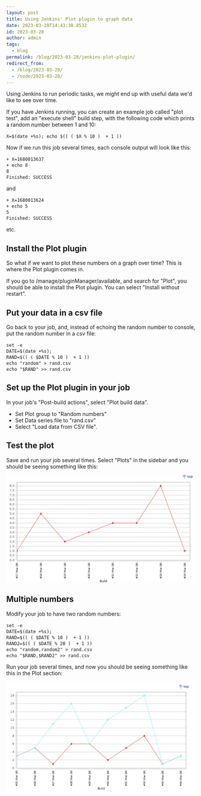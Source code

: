```yaml
---
layout: post
title: Using Jenkins' Plot plugin to graph data
date: 2023-03-28T14:43:30.853Z
id: 2023-03-28
author: admin
tags:
  - blog
permalink: /blog/2023-03-28/jenkins-plot-plugin/
redirect_from:
  - /blog/2023-03-28/
  - /node/2023-03-28/
---
```

Using Jenkins to run periodic tasks, we might end up with useful data we'd like to see over time.

If you have Jenkins running, you can create an example job called "plot test", add an "execute shell" build step, with the following code which prints a random number between 1 and 10:

```
X=$(date +%s); echo $(( ( $X % 10 )  + 1 ))
```

Now if we run this job several times, each console output will look like this:

```
+ X=1680013637
+ echo 8
8
Finished: SUCCESS
```

and

```
+ X=1680013624
+ echo 5
5
Finished: SUCCESS
```

etc.

## Install the Plot plugin

So what if we want to plot these numbers on a graph over time? This is where the Plot plugin comes in.

If you go to /manage/pluginManager/available, and search for "Plot", you should be able to install the Plot plugin. You can select "Install without restart".

## Put your data in a csv file

Go back to your job, and, instead of echoing the random number to console, put the random number in a csv file:

```
set -e
DATE=$(date +%s);
RAND=$(( ( $DATE % 10 )  + 1 ))
echo "random" > rand.csv
echo "$RAND" >> rand.csv
```

## Set up the Plot plugin in your job

In your job's "Post-build actions", select "Plot build data".

* Set Plot group to "Random numbers"
* Set Data series file to "rand.csv"
* Select "Load data from CSV file".

## Test the plot

Save and run your job several times. Select "Plots" in the sidebar and you should be seeing something like this:

![Graph with one line](/assets/uploads/screenshot-2023-03-28-at-10.40.37-am.jpg "Graph with one line")

## Multiple numbers

Modify your job to have two random numbers:

```
set -e
DATE=$(date +%s);
RAND=$(( ( $DATE % 10 )  + 1 ))
RAND2=$(( ( $DATE % 20 )  + 1 ))
echo "random,random2" > rand.csv
echo "$RAND,$RAND2" >> rand.csv
```

Run your job several times, and now you should be seeing something like this in the Plot section:

![Graph with two lines](/assets/uploads/screenshot-2023-03-28-at-10.43.08-am.jpg "Graph with two lines")

